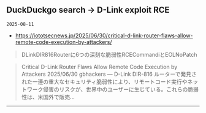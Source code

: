 ## DuckDuckgo search -> D-Link exploit RCE
`2025-08-11`

* https://iototsecnews.jp/2025/06/30/critical-d-link-router-flaws-allow-remote-code-execution-by-attackers/

<blockquote>
 DLinkDIR816Routerに6つの深刻な脆弱性RCECommandiとEOLNoPatch
</blockquote>
<blockquote>
Critical D-Link Router Flaws Allow Remote Code Execution by Attackers 2025/06/30 gbhackers — D-Link DIR-816 ルーターで発見された一連の重大なセキュリティ脆弱性により、リモートコード実行やネットワーク侵害のリスクが、世界中のユーザーに生じている。これらの脆弱性は、米国外で販売…
</blockquote>

---

